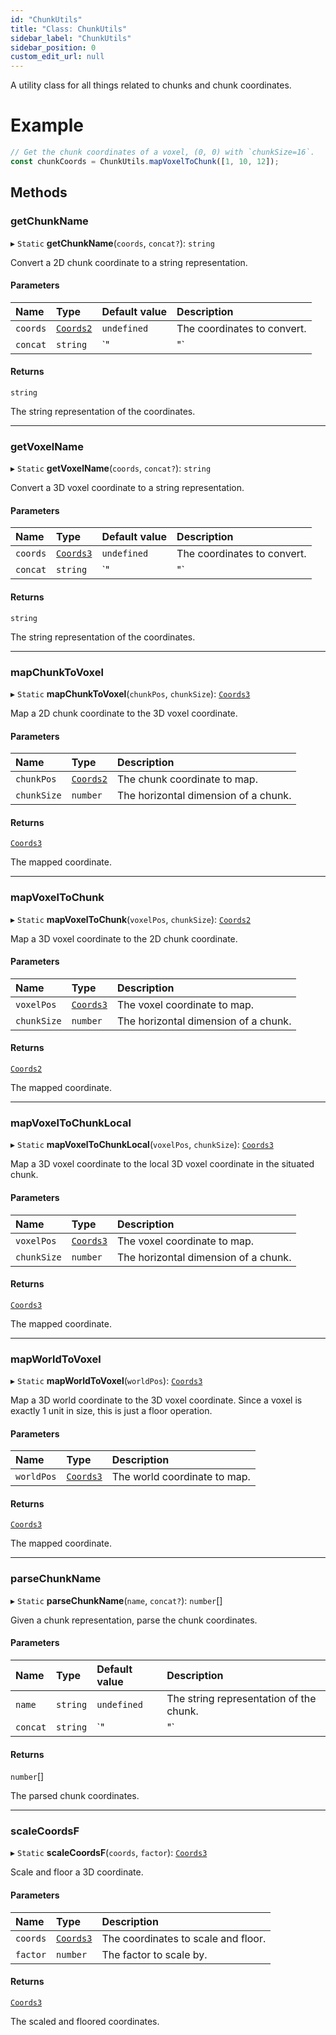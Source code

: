 ```yaml
---
id: "ChunkUtils"
title: "Class: ChunkUtils"
sidebar_label: "ChunkUtils"
sidebar_position: 0
custom_edit_url: null
---
```


A utility class for all things related to chunks and chunk coordinates.

# Example
```ts
// Get the chunk coordinates of a voxel, (0, 0) with `chunkSize=16`.
const chunkCoords = ChunkUtils.mapVoxelToChunk([1, 10, 12]);
```

## Methods

### getChunkName

▸ `Static` **getChunkName**(`coords`, `concat?`): `string`

Convert a 2D chunk coordinate to a string representation.

#### Parameters

| Name | Type | Default value | Description |
| :------ | :------ | :------ | :------ |
| `coords` | [`Coords2`](../modules.md#coords2-128) | `undefined` | The coordinates to convert. |
| `concat` | `string` | `"|"` | The concatenation string to use. |

#### Returns

`string`

The string representation of the coordinates.

___

### getVoxelName

▸ `Static` **getVoxelName**(`coords`, `concat?`): `string`

Convert a 3D voxel coordinate to a string representation.

#### Parameters

| Name | Type | Default value | Description |
| :------ | :------ | :------ | :------ |
| `coords` | [`Coords3`](../modules.md#coords3-128) | `undefined` | The coordinates to convert. |
| `concat` | `string` | `"|"` | The concatenation string to use. |

#### Returns

`string`

The string representation of the coordinates.

___

### mapChunkToVoxel

▸ `Static` **mapChunkToVoxel**(`chunkPos`, `chunkSize`): [`Coords3`](../modules.md#coords3-128)

Map a 2D chunk coordinate to the 3D voxel coordinate.

#### Parameters

| Name | Type | Description |
| :------ | :------ | :------ |
| `chunkPos` | [`Coords2`](../modules.md#coords2-128) | The chunk coordinate to map. |
| `chunkSize` | `number` | The horizontal dimension of a chunk. |

#### Returns

[`Coords3`](../modules.md#coords3-128)

The mapped coordinate.

___

### mapVoxelToChunk

▸ `Static` **mapVoxelToChunk**(`voxelPos`, `chunkSize`): [`Coords2`](../modules.md#coords2-128)

Map a 3D voxel coordinate to the 2D chunk coordinate.

#### Parameters

| Name | Type | Description |
| :------ | :------ | :------ |
| `voxelPos` | [`Coords3`](../modules.md#coords3-128) | The voxel coordinate to map. |
| `chunkSize` | `number` | The horizontal dimension of a chunk. |

#### Returns

[`Coords2`](../modules.md#coords2-128)

The mapped coordinate.

___

### mapVoxelToChunkLocal

▸ `Static` **mapVoxelToChunkLocal**(`voxelPos`, `chunkSize`): [`Coords3`](../modules.md#coords3-128)

Map a 3D voxel coordinate to the local 3D voxel coordinate in the situated chunk.

#### Parameters

| Name | Type | Description |
| :------ | :------ | :------ |
| `voxelPos` | [`Coords3`](../modules.md#coords3-128) | The voxel coordinate to map. |
| `chunkSize` | `number` | The horizontal dimension of a chunk. |

#### Returns

[`Coords3`](../modules.md#coords3-128)

The mapped coordinate.

___

### mapWorldToVoxel

▸ `Static` **mapWorldToVoxel**(`worldPos`): [`Coords3`](../modules.md#coords3-128)

Map a 3D world coordinate to the 3D voxel coordinate. Since a voxel is
exactly 1 unit in size, this is just a floor operation.

#### Parameters

| Name | Type | Description |
| :------ | :------ | :------ |
| `worldPos` | [`Coords3`](../modules.md#coords3-128) | The world coordinate to map. |

#### Returns

[`Coords3`](../modules.md#coords3-128)

The mapped coordinate.

___

### parseChunkName

▸ `Static` **parseChunkName**(`name`, `concat?`): `number`[]

Given a chunk representation, parse the chunk coordinates.

#### Parameters

| Name | Type | Default value | Description |
| :------ | :------ | :------ | :------ |
| `name` | `string` | `undefined` | The string representation of the chunk. |
| `concat` | `string` | `"|"` | The concatenation string used. |

#### Returns

`number`[]

The parsed chunk coordinates.

___

### scaleCoordsF

▸ `Static` **scaleCoordsF**(`coords`, `factor`): [`Coords3`](../modules.md#coords3-128)

Scale and floor a 3D coordinate.

#### Parameters

| Name | Type | Description |
| :------ | :------ | :------ |
| `coords` | [`Coords3`](../modules.md#coords3-128) | The coordinates to scale and floor. |
| `factor` | `number` | The factor to scale by. |

#### Returns

[`Coords3`](../modules.md#coords3-128)

The scaled and floored coordinates.
